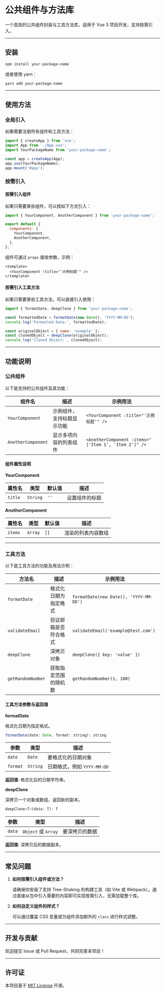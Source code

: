 # 公共组件与方法库

一个高效的公共组件封装与工具方法库，适用于 Vue 3 项目开发，支持按需引入。

---

## 安装

```bash
npm install your-package-name
```

或者使用 yarn：

```bash
yarn add your-package-name
```

---

## 使用方法

### 全局引入

如果需要注册所有组件和工具方法：

```javascript
import { createApp } from 'vue';
import App from './App.vue';
import YourPackageName from 'your-package-name';

const app = createApp(App);
app.use(YourPackageName);
app.mount('#app');
```

### **按需引入**

#### 按需引入组件

如果只需要某些组件，可以按如下方式引入：

```javascript
import { YourComponent, AnotherComponent } from 'your-package-name';

export default {
  components: {
    YourComponent,
    AnotherComponent,
  },
};
```

组件可通过 `props` 接收参数，示例：

```vue
<template>
  <YourComponent :title="'示例标题'" />
</template>
```

#### 按需引入工具方法

如果只需要某些工具方法，可以直接引入使用：

```javascript
import { formatDate, deepClone } from 'your-package-name';

const formattedDate = formatDate(new Date(), 'YYYY-MM-DD');
console.log('Formatted Date:', formattedDate);

const originalObject = { name: 'example' };
const clonedObject = deepClone(originalObject);
console.log('Cloned Object:', clonedObject);
```

---

## 功能说明

### **公共组件**

以下是支持的公共组件及其功能：

| 组件名              | 描述                                       | 示例用法                                                    |
|---------------------|--------------------------------------------|------------------------------------------------------------|
| `YourComponent`     | 示例组件，支持标题显示功能                 | `<YourComponent :title="'示例标题'" />`                     |
| `AnotherComponent`  | 显示多项内容的列表组件                    | `<AnotherComponent :items="['Item 1', 'Item 2']" />`       |

#### 组件属性说明

**YourComponent**

| 属性名         | 类型     | 默认值        | 描述                   |
|----------------|----------|---------------|------------------------|
| `title`        | `String` | `''`          | 设置组件的标题         |

**AnotherComponent**

| 属性名         | 类型       | 默认值        | 描述                   |
|----------------|------------|---------------|------------------------|
| `items`        | `Array`    | `[]`          | 渲染的列表内容数组     |

---

### **工具方法**

以下是工具方法的功能及用法示例：

| 方法名              | 描述                                | 示例用法                                |
|---------------------|-------------------------------------|-----------------------------------------|
| `formatDate`        | 格式化日期为指定格式               | `formatDate(new Date(), 'YYYY-MM-DD')` |
| `validateEmail`     | 验证邮箱是否符合格式               | `validateEmail('example@test.com')`    |
| `deepClone`         | 深拷贝对象                         | `deepClone({ key: 'value' })`          |
| `getRandomNumber`   | 获取指定范围的随机数               | `getRandomNumber(1, 100)`              |

#### 工具方法参数与返回值

**formatDate**

格式化日期为指定格式。

```javascript
formatDate(date: Date, format: string): string
```

| 参数       | 类型     | 描述                     |
|------------|----------|--------------------------|
| `date`     | `Date`   | 要格式化的日期对象       |
| `format`   | `String` | 日期格式，例如 `YYYY-MM-DD` |

**返回值**: 格式化后的日期字符串。

**deepClone**

深拷贝一个对象或数组，返回新的副本。

```javascript
deepClone<T>(data: T): T
```

| 参数       | 类型       | 描述                     |
|------------|------------|--------------------------|
| `data`     | `Object` 或 `Array` | 要深拷贝的数据 |

**返回值**: 深拷贝后的数据副本。

---

## 常见问题

1. **如何按需引入组件或方法？**

   请确保你安装了支持 Tree-Shaking 的构建工具（如 Vite 或 Webpack）。通过直接从包中引入需要的内容即可实现按需引入，无需加载整个库。

2. **如何自定义组件的样式？**

   可以通过覆盖 CSS 变量或为组件添加额外的 `class` 进行样式调整。

---

## 开发与贡献

欢迎提交 Issue 或 Pull Request，共同完善本项目！

---

## 许可证

本项目基于 [MIT License](LICENSE) 开源。

